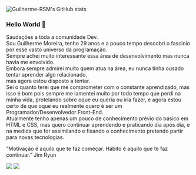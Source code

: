 <!--
**Guilherme-RSM/Guilherme-RSM** is a ✨ _special_ ✨ repository because its `README.md` (this file) appears on your GitHub profile.
### Hi there 👋

Here are some ideas to get you started:

- 🔭 I’m currently working on ...
- 🌱 I’m currently learning ...
- 👯 I’m looking to collaborate on ...
- 🤔 I’m looking for help with ...
- 💬 Ask me about ...
- 📫 How to reach me: ...
- 😄 Pronouns: ...
- ⚡ Fun fact: ...
- 🔭 I’m currently working on image classification (also, I am brushing up my data structures and algorithms skills regularly).
- 🌱 I’m currently learning Computer Vision and Deep Learning techniques using PyTorch.
- 🤝 I’m looking to collaborate on data science and deep learning projects. 
(outras redes sociais)
[<img src="https://img.shields.io/badge/twitter-%231DA1F2.svg?&style=for-the-badge&logo=twitter&logoColor=white" />](https://twitter.com/USERNAME) [<img src="https://img.shields.io/badge/medium-%2312100E.svg?&style=for-the-badge&logo=medium&logoColor=white" />](https://medium.com/USERNAME)  [<img src="https://img.shields.io/badge/linkedin-%230077B5.svg?&style=for-the-badge&logo=linkedin&logoColor=white" />](https://www.linkedin.com/in/USERNAME/)
-->

![Guilherme-RSM's GitHub stats](https://github-readme-stats.vercel.app/api?username=Guilherme-RSM&show_icons=true&theme=merko)



### Hello World 👋
Saudações a toda a comunidade Dev.<br>
Sou Guilherme Moreira, tenho 29 anos e a pouco tempo descobri o fascinio por esse vasto universo da programação.<br>
Sempre achei muito interessante essa área de desenvolvimento mas nunca havia me envolvido.<br>
Embora sempre admirei muito quem atua na área, eu nunca tinha ousado tentar aprender algo relacionado, <br>
mas agora estou disposto a tentar.<br>
Sei o quanto terei que me comprometer com o constante aprendizado, mas isso é bom pois sempre me lamentei muito por todo tempo que perdi 
na minha vida, protelando sobre oque eu queria ou iria fazer, e agora estou certo de que oque eu realmente quero é ser um Programador/Desenvolvedor Front-End. <br>
Atualmente tenho apenas um pouco de conhecimento prévio do básico em HTML e CSS, mas quero continuar aprendendo e praticando dia após dia, e na medida que for assimilando e 
fixando o conhecimento pretendo partir para novas tecnologias.

“Motivação é aquilo que te faz começar. Hábito é aquilo que te faz continuar.”
Jim Ryun





 [<img src = "https://img.shields.io/badge/instagram-%23E4405F.svg?&style=for-the-badge&logo=instagram&logoColor=white">](https://www.instagram.com/guilhermee.moreiraa/) [<img src = "https://img.shields.io/badge/facebook-%231877F2.svg?&style=for-the-badge&logo=facebook&logoColor=white">](https://www.facebook.com/guilhermemoreira1992)

